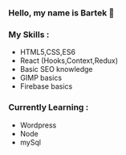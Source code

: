 ### Hello, my name is Bartek 👋

### My Skills :
 - HTML5,CSS,ES6
 - React (Hooks,Context,Redux)
 - Basic SEO knowledge
 - GIMP basics
 - Firebase basics
### Currently Learning :
 - Wordpress
 - Node
 - mySql
<!--
**BartlomiejRuson/BartlomiejRuson** is a ✨ _special_ ✨ repository because its `README.md` (this file) appears on your GitHub profile.

Here are some ideas to get you started:

- 🔭 I’m currently working on ...
- 🌱 I’m currently learning ...
- 👯 I’m looking to collaborate on ...
- 🤔 I’m looking for help with ...
- 💬 Ask me about ...
- 📫 How to reach me: ...
- 😄 Pronouns: ...
- ⚡ Fun fact: ...
-->
